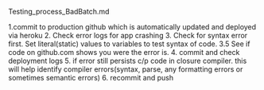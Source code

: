 Testing_process_BadBatch.md

1.commit to production github which is automatically updated and deployed via heroku
2. Check error logs for app crashing
3. Check for syntax error first. Set literal(static) values to variables to test syntax of code.
3.5 See if code on github.com shows you were the error is.
4. commit and check deployment logs
5. if error still persists c/p code in closure compiler. this will help identify compiler errors(syntax, parse, any formatting errors or sometimes semantic errors)
6. recommit and push